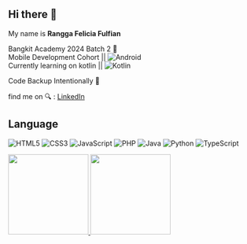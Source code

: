 ## Hi there 👋

My name is **Rangga Felicia Fulfian** <img src="https://raw.githubusercontent.com/innng/innng/master/assets/kyubey.gif" height="10" />

Bangkit Academy 2024 Batch 2 🌠</br>
Mobile Development Cohort
 || ![Android](https://img.shields.io/badge/Android-3DDC84?style=for-the-badge&logo=android&logoColor=white)</br>
Currently learning on kotlin 
 || ![Kotlin](https://img.shields.io/badge/kotlin-%237F52FF.svg?style=for-the-badge&logo=kotlin&logoColor=white)
 
Code Backup Intentionally 🍃

find me on 🔍 : [LinkedIn](https://www.linkedin.com/in/rangga-felicia-fulfian/)

## Language
![HTML5](https://img.shields.io/badge/html5-%23E34F26.svg?style=for-the-badge&logo=html5&logoColor=white)
![CSS3](https://img.shields.io/badge/css3-%231572B6.svg?style=for-the-badge&logo=css3&logoColor=white)
![JavaScript](https://img.shields.io/badge/javascript-%23323330.svg?style=for-the-badge&logo=javascript&logoColor=%23F7DF1E)
![PHP](https://img.shields.io/badge/php-%23777BB4.svg?style=for-the-badge&logo=php&logoColor=white)
![Java](https://img.shields.io/badge/java-%23ED8B00.svg?style=for-the-badge&logo=openjdk&logoColor=white)
![Python](https://img.shields.io/badge/python-3670A0?style=for-the-badge&logo=python&logoColor=ffdd54)
![TypeScript](https://img.shields.io/badge/typescript-%23007ACC.svg?style=for-the-badge&logo=typescript&logoColor=white)

<p align="left">
<a href="https://github.com/okon0miyaki">
  <img height="163em" src="https://github-readme-stats-eight-theta.vercel.app/api?username=okon0miyaki&show_icons=true&theme=algolia&include_all_commits=true&count_private=true"/>
  <img height="163em" src="https://github-readme-stats-eight-theta.vercel.app/api/top-langs/?username=okon0miyaki&layout=compact&langs_count=10&theme=algolia"/>
</a>
</p>
<!--
**okon0miyaki/okon0miyaki** is a ✨ _special_ ✨ repository because its `README.md` (this file) appears on your GitHub profile.

Here are some ideas to get you started:

- 🔭 I’m currently working on ...
- 🌱 I’m currently learning ...
- 👯 I’m looking to collaborate on ...
- 🤔 I’m looking for help with ...
- 💬 Ask me about ...
- 📫 How to reach me: ...
- 😄 Pronouns: ...
- ⚡ Fun fact: ...
-->
